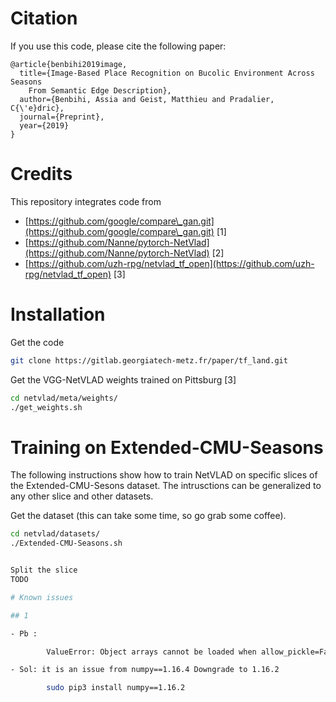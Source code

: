 # Citation
If you use this code, please cite the following paper:
```
@article{benbihi2019image,
  title={Image-Based Place Recognition on Bucolic Environment Across Seasons
    From Semantic Edge Description},
  author={Benbihi, Assia and Geist, Matthieu and Pradalier, C{\'e}dric},
  journal={Preprint},
  year={2019}
}
```

# Credits
This repository integrates code from 
- [https://github.com/google/compare\_gan.git](https://github.com/google/compare\_gan.git) [1]
- [https://github.com/Nanne/pytorch-NetVlad](https://github.com/Nanne/pytorch-NetVlad) [2]
- [https://github.com/uzh-rpg/netvlad_tf_open](https://github.com/uzh-rpg/netvlad_tf_open) [3]

# Installation
Get the code
```bash
git clone https://gitlab.georgiatech-metz.fr/paper/tf_land.git
```

Get the VGG-NetVLAD weights trained on Pittsburg [3]
```bash
cd netvlad/meta/weights/
./get_weights.sh
```

# Training on Extended-CMU-Seasons
The following instructions show how to train NetVLAD on specific slices of the
Extended-CMU-Sesons dataset. The intrusctions can be generalized to any other
slice and other datasets.

Get the dataset (this can take some time, so go grab some coffee).
```bash
cd netvlad/datasets/
./Extended-CMU-Seasons.sh


Split the slice
TODO

# Known issues

## 1

- Pb :

        ValueError: Object arrays cannot be loaded when allow_pickle=False

- Sol: it is an issue from numpy==1.16.4 Downgrade to 1.16.2

        sudo pip3 install numpy==1.16.2



